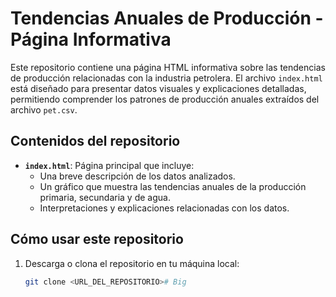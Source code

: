 # Tendencias Anuales de Producción - Página Informativa

Este repositorio contiene una página HTML informativa sobre las tendencias de producción relacionadas con la industria petrolera. El archivo `index.html` está diseñado para presentar datos visuales y explicaciones detalladas, permitiendo comprender los patrones de producción anuales extraídos del archivo `pet.csv`.

## Contenidos del repositorio

- **`index.html`**: Página principal que incluye:
  - Una breve descripción de los datos analizados.
  - Un gráfico que muestra las tendencias anuales de la producción primaria, secundaria y de agua.
  - Interpretaciones y explicaciones relacionadas con los datos.

## Cómo usar este repositorio

1. Descarga o clona el repositorio en tu máquina local:
   ```bash
   git clone <URL_DEL_REPOSITORIO># Big
